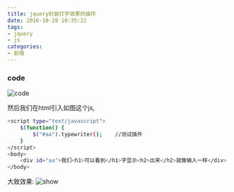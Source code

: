 ```yaml
---
title: jquery封装打字效果的插件
date: 2016-10-28 10:35:22
tags:
- jquery
- js
categories:
- 前端
---
```


### code
![code](http://oj171eydn.bkt.clouddn.com/chengxutu4.jpg)

然后我们在html引入如图这个js,  
```bash
<script type="text/javascript">
    $(function() {   
        $("#aa").typewriter();    //测试插件
    }
</script>
<body>  
    <div id="aa">我们<h1>可以看到</h1>字显示<h2>出来</h2>就像输入一样</div>
</body>
```
大致效果:
![show](http://oj171eydn.bkt.clouddn.com/show1.jpg)
